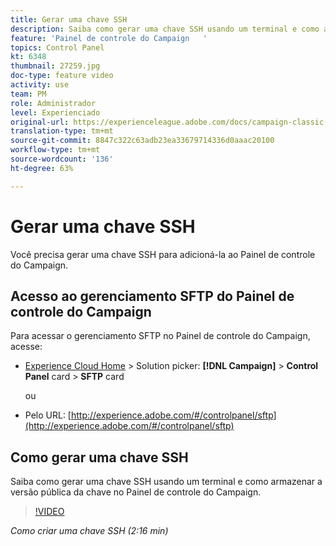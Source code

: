 ```yaml
---
title: Gerar uma chave SSH
description: Saiba como gerar uma chave SSH usando um terminal e como armazenar a versão pública da chave no Painel de controle do Campaign.
feature: 'Painel de controle do Campaign   '
topics: Control Panel
kt: 6348
thumbnail: 27259.jpg
doc-type: feature video
activity: use
team: PM
role: Administrador
level: Experienciado
original-url: https://experienceleague.adobe.com/docs/campaign-classic-learn/tutorials/administrating/control-panel-acc/generate-ssh-key.html
translation-type: tm+mt
source-git-commit: 8847c322c63adb23ea33679714336d0aaac20100
workflow-type: tm+mt
source-wordcount: '136'
ht-degree: 63%

---
```



# Gerar uma chave SSH

Você precisa gerar uma chave SSH para adicioná-la ao Painel de controle do Campaign.

## Acesso ao gerenciamento SFTP do Painel de controle do Campaign

Para acessar o gerenciamento SFTP no Painel de controle do Campaign, acesse:

* [Experience Cloud Home](https://experience.adobe.com/#/home) > Solution picker: **[!DNL Campaign]** > **Control Panel** card > **SFTP** card

   ou
* Pelo URL: [http://experience.adobe.com/#/controlpanel/sftp](http://experience.adobe.com/#/controlpanel/sftp)

## Como gerar uma chave SSH

Saiba como gerar uma chave SSH usando um terminal e como armazenar a versão pública da chave no Painel de controle do Campaign.

>[!VIDEO](https://video.tv.adobe.com/v/27259?quality=12)

*Como criar uma chave SSH (2:16 min)*